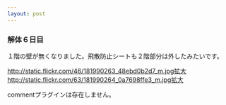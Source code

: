 ```yaml
---
layout: post
---
```

<h3>解体６日目</h3>
<p>１階の壁が無くなりました。飛散防止シートも２階部分は外したみたいです。</p>
<p><a href="http://static.flickr.com/46/181990263_48ebd0b2d7_m.jpg">http://static.flickr.com/46/181990263_48ebd0b2d7_m.jpg</a><a href="http://flickr.com/photos/yoshimov/181990263/">拡大</a><a href="http://static.flickr.com/63/181990264_0a7698ffe3_m.jpg">http://static.flickr.com/63/181990264_0a7698ffe3_m.jpg</a><a href="http://flickr.com/photos/yoshimov/181990264/">拡大</a></p>
<p><span class="error">commentプラグインは存在しません。</span> </p>
